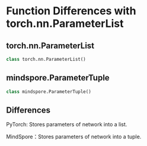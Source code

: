 # Function Differences with torch.nn.ParameterList

## torch.nn.ParameterList

```python
class torch.nn.ParameterList()
```

## mindspore.ParameterTuple

```python
class mindspore.ParameterTuple()
```

## Differences

PyTorch: Stores parameters of network into a list.

MindSpore：Stores parameters of network into a tuple.